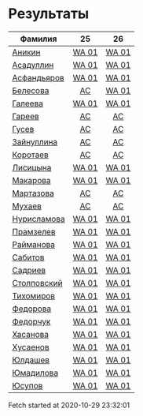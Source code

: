 # Результаты
Фамилия | 25| 26
---|:---:|:---:
[Аникин](Аникин/README.md)  | [WA 01](Аникин/25.md) | [WA 01](Аникин/26.md)
[Асадуллин](Асадуллин/README.md)  | [WA 01](Асадуллин/25.md) | [WA 01](Асадуллин/26.md)
[Асфандьяров](Асфандьяров/README.md)  | [WA 01](Асфандьяров/25.md) | [WA 01](Асфандьяров/26.md)
[Белесова](Белесова/README.md)  | [AC](Белесова/25.md) | [WA 01](Белесова/26.md)
[Галеева](Галеева/README.md)  | [WA 01](Галеева/25.md) | [WA 01](Галеева/26.md)
[Гареев](Гареев/README.md)  | [AC](Гареев/25.md) | [AC](Гареев/26.md)
[Гусев](Гусев/README.md)  | [AC](Гусев/25.md) | [AC](Гусев/26.md)
[Зайнуллина](Зайнуллина/README.md)  | [AC](Зайнуллина/25.md) | [AC](Зайнуллина/26.md)
[Коротаев](Коротаев/README.md)  | [AC](Коротаев/25.md) | [AC](Коротаев/26.md)
[Лисицына](Лисицына/README.md)  | [WA 01](Лисицына/25.md) | [WA 01](Лисицына/26.md)
[Макарова](Макарова/README.md)  | [WA 01](Макарова/25.md) | [WA 01](Макарова/26.md)
[Мартазова](Мартазова/README.md)  | [AC](Мартазова/25.md) | [AC](Мартазова/26.md)
[Мухаев](Мухаев/README.md)  | [AC](Мухаев/25.md) | [AC](Мухаев/26.md)
[Нурисламова](Нурисламова/README.md)  | [WA 01](Нурисламова/25.md) | [WA 01](Нурисламова/26.md)
[Прамзелев](Прамзелев/README.md)  | [WA 01](Прамзелев/25.md) | [WA 01](Прамзелев/26.md)
[Райманова](Райманова/README.md)  | [WA 01](Райманова/25.md) | [WA 01](Райманова/26.md)
[Сабитов](Сабитов/README.md)  | [WA 01](Сабитов/25.md) | [WA 01](Сабитов/26.md)
[Садриев](Садриев/README.md)  | [WA 01](Садриев/25.md) | [WA 01](Садриев/26.md)
[Столповский](Столповский/README.md)  | [WA 01](Столповский/25.md) | [WA 01](Столповский/26.md)
[Тихомиров](Тихомиров/README.md)  | [WA 01](Тихомиров/25.md) | [WA 01](Тихомиров/26.md)
[Федорова](Федорова/README.md)  | [WA 01](Федорова/25.md) | [WA 01](Федорова/26.md)
[Федорчук](Федорчук/README.md)  | [WA 01](Федорчук/25.md) | [WA 01](Федорчук/26.md)
[Хасанова](Хасанова/README.md)  | [WA 01](Хасанова/25.md) | [WA 01](Хасанова/26.md)
[Хусаенов](Хусаенов/README.md)  | [WA 01](Хусаенов/25.md) | [WA 01](Хусаенов/26.md)
[Юлдашев](Юлдашев/README.md)  | [WA 01](Юлдашев/25.md) | [WA 01](Юлдашев/26.md)
[Юмадилова](Юмадилова/README.md)  | [WA 01](Юмадилова/25.md) | [WA 01](Юмадилова/26.md)
[Юсупов](Юсупов/README.md)  | [WA 01](Юсупов/25.md) | [WA 01](Юсупов/26.md)

Fetch started at 2020-10-29 23:32:01
